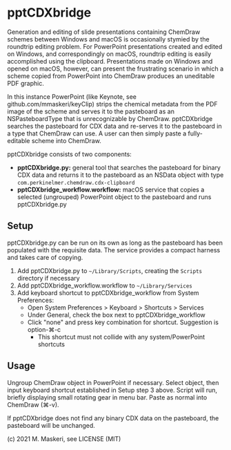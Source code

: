 # pptCDXbridge

Generation and editing of slide presentations containing ChemDraw schemes between Windows and macOS is occasionally stymied by the roundtrip editing problem. For PowerPoint presentations created and edited on Windows, and correspondingly on macOS, roundtrip editing is easily accomplished using the clipboard. Presentations made on Windows and opened on macOS, however, can present the frustrating scenario in which a scheme copied from PowerPoint into ChemDraw produces an uneditable PDF graphic.

In this instance PowerPoint (like Keynote, see github.com/mmaskeri/keyClip) strips the chemical metadata from the PDF image of the scheme and serves it to the pasteboard as an NSPasteboardType that is unrecognizable by ChemDraw. pptCDXbridge searches the pasteboard for CDX data and re-serves it to the pasteboard in a type that ChemDraw can use. A user can then simply paste a fully-editable scheme into ChemDraw.

pptCDXbridge consists of two components:
- **pptCDXbridge.py:** general tool that searches the pasteboard for binary CDX data and returns it to the pasteboard as an NSData object with type `com.perkinelmer.chemdraw.cdx-clipboard`
- **pptCDXbridge_workflow.workflow:** macOS service that copies a selected (ungrouped) PowerPoint object to the pasteboard and runs pptCDXbridge.py

## Setup
pptCDXbridge.py can be run on its own as long as the pasteboard has been populated with the requisite data. The service provides a compact harness and takes care of copying.
1. Add pptCDXbridge.py to `~/Library/Scripts`, creating the `Scripts` directory if necessary
2. Add pptCDXbridge_workflow.workflow to `~/Library/Services`
3. Add keyboard shortcut to pptCDXbridge_workflow from System Preferences:
   - Open System Preferences > Keyboard > Shortcuts > Services
   - Under General, check the box next to pptCDXbridge_workflow
   - Click "none" and press key combination for shortcut. Suggestion is option-⌘-c
     - This shortcut must not collide with any system/PowerPoint shortcuts

## Usage
Ungroup ChemDraw object in PowerPoint if necessary. Select object, then input keyboard shortcut established in Setup step 3 above. Script will run, briefly displaying small rotating gear in menu bar. Paste as normal into ChemDraw (⌘-v).

If pptCDXbridge does not find any binary CDX data on the pasteboard, the pasteboard will be unchanged.

(c) 2021 M. Maskeri, see LICENSE (MIT)

